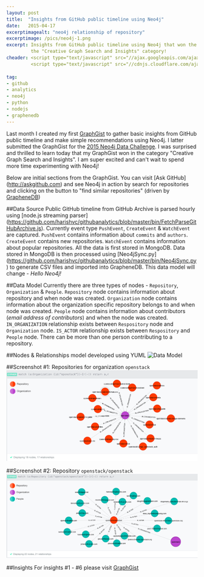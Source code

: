 ```yaml
---
layout: post
title:  "Insights from GitHub public timeline using Neo4j"
date:   2015-04-17
excerptimagealt: "neo4j relationship of repository"
excerptimage: /pics/neo4j-1.png
excerpt: Insights from GitHub public timeline using Neo4j that won the 2015 Neo4j Winter Challenge in 
         the "Creative Graph Search and Insights" category!
cheader: <script type="text/javascript" src="//ajax.googleapis.com/ajax/libs/jquery/1.9.1/jquery.min.js"></script>
         <script type="text/javascript" src="//cdnjs.cloudflare.com/ajax/libs/gist-embed/2.0/gist-embed.min.js"></script> 

tag:
- github
- analytics
- neo4j
- python
- nodejs
- graphenedb
---
```


Last month I created my first [GraphGist](http://gist.neo4j.org/?d9adad5c248385bea68c) to gather basic insights from GitHub public timeline and make simple recommendations using Neo4j. I latter submitted
the GraphGist for the [2015 Neo4j Data Challenge](http://neo4j.com/blog/winners-neo4j-graphgist-winter-challenge-2015/). I was surprised and thrilled to learn today that my GraphGist won in the category "Creative Graph Search and Insights".
I am super excited and can't wait to spend more time experimenting with Neo4j!

Below are initial sections from the GraphGist. You can visit [Ask GitHub] (http://askgithub.com) and see Neo4j in action 
by search for repositories and clicking on the button to "find similar repositories" (driven by [GrapheneDB](http://graphenedb.com))

##Data Source
Public GitHub timeline from GitHub Archive is parsed hourly using [node.js streaming parser] (https://github.com/harishvc/githubanalytics/blob/master/bin/FetchParseGitHubArchive.js). 
Currently event type `PushEvent`, `CreateEvent` & `WatchEvent` are captured. `PushEvent` contains information about `commits` and `authors`. `CreateEvent` contains 
new repositories. `WatchEvent` contains information about popular repositories. All the data is first stored in MongoDB. Data stored in MongoDB is then 
processed using [Neo4jSync.py] (https://github.com/harishvc/githubanalytics/blob/master/bin/Neo4jSync.py) to generate CSV files and imported into GrapheneDB. 
This data model will change - _Hello Neo4j!_

##Data Model
Currently there are three types of nodes - `Repository`, `Organization` &amp; `People`. `Repository` node contains information about repository and when node was created. `Organization` node contains information about the organization specific repository belongs to and when node was created. `People` node contains information about contributors (*email address of contributors*) and when the node was created. `IN_ORGANIZATION` relationship exists between `Respository` node and `Organization` node. `IS_ACTOR` relationship exists between `Respository` and `People` node. There can be more than one person contributing to a repository.


##Nodes &amp; Relationships model developed using YUML
![Data Model](http://yuml.me/8d623aea)

##Screenshot #1: Repositories for organization `openstack`
![Repositories for organization openstack](https://raw.githubusercontent.com/harishvc/githubanalytics/master/cypher-dataset-20March2015-211400/neo4j-graph-1.png)

##Screenshot #2: Repository `openstack/openstack`
![Repositories openstack/openstack](https://raw.githubusercontent.com/harishvc/githubanalytics/master/cypher-dataset-20March2015-211400/neo4j-graph-2.png)

##Insights
For insights #1 - #6 please visit [GraphGist](http://gist.neo4j.org/?d9adad5c248385bea68c)
